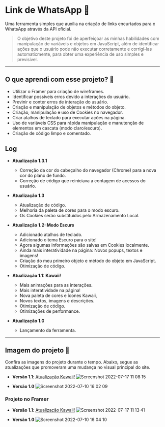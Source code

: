# Link de WhatsApp 🔗
Uma ferramenta simples que auxilia na criação de links encurtados para o WhatsApp através da API oficial.

> O objetivo deste projeto foi de aperfeiçoar as minhas habilidades com manipulação de variáveis e objetos em JavaScript, além de identificar ações que o usuário pode não executar corretamente e corrigí-las automaticmente, para obter uma experiência de uso simples e previsível.

- - -

## O que aprendi com esse projeto? 🎯

- Utilizar o Framer para criação de wireframes.
- Identificar possíveis erros devido a interações do usuário.
- Previnir e conter erros de interação do usuário.
- Criação e manipulação de objetos e métodos do objeto.
- Criação, manipulação e uso de Cookies no navegador.
- Criar atalhos de teclado para executar ações na página.
- Uso de variáveis CSS para rápida manipulação e manutenção de elementos em cascata (modo claro/escuro).
- Criação de código limpo e comentado.

## Log

- **Atualização 1.3.1**
    - Correção da cor do cabeçalho do navegador (Chrome) para a nova cor do plano de fundo.
    - Correção de código que reiniciava a contagem de acessos do usuário.

- **Atualização 1.3**
    - Atualização de código.
    - Melhoria da paleta de cores para o modo escuro.
    - Os Cookies serão substituídos pelo Armazenamento Local.

- **Atualização 1.2: Modo Escuro**
    - Adicionado atalhos de teclado.
    - Adicionado o tema Escuro para o site!
    - Agora algumas informações são salvas em Cookies localmente.
    - Ainda mais interatividade na página: Novos popups, textos e imagens!
    - Criação do meu primeiro objeto e método do objeto em JavaScript.
    - Otimização de código.


- **Atualização 1.1: Kawaii!**
    - Mais animações para as interações.
    - Mais interatividade na página!
    - Nova paleta de cores e ícones Kawaii,
    - Novos textos, imagens e descrições.
    - Otimização de código.
    - Otimizações de performance.


- **Atualização 1.0**
    - Lançamento da ferramenta. 

- - -

## Imagem do projeto 📸
Confira as imagens do projeto durante o tempo. Abaixo, segue as atualizações que promoveram uma mudança no visual principal do site.

- **Versão 1.1**: [Atualização Kawaii!](https://github.com/andremourasantos/wplink/commit/e2c4f930b241d96a47c6c4b005896a5b28eb10be)
![Screenshot 2022-07-17 11 08 15](https://user-images.githubusercontent.com/92397834/179402261-1b967e71-8466-423b-b150-aa07f9cdf3ec.png)

- **Versão 1.0**
![Screenshot 2022-07-10 16 02 09](https://user-images.githubusercontent.com/92397834/178158430-9ac76f8f-2952-4c27-8459-23ba6bc0dfc6.png)

### Projeto no Framer

- **Versão 1.1**: [Atualização Kawaii!](https://github.com/andremourasantos/wplink/commit/e2c4f930b241d96a47c6c4b005896a5b28eb10be)
![Screenshot 2022-07-17 11 13 41](https://user-images.githubusercontent.com/92397834/179402467-31881f45-4ae8-420a-ac89-389465b67f0f.png)

- **Versão 1.0**
![Screenshot 2022-07-10 16 04 10](https://user-images.githubusercontent.com/92397834/178158498-e1c2c956-1e78-4db4-b02b-5608863918ea.png)